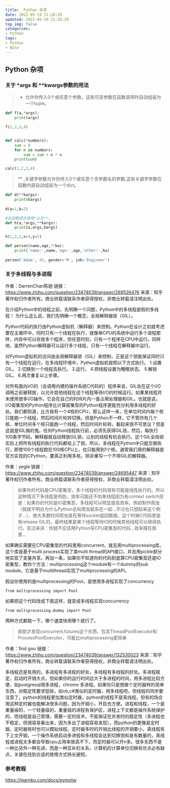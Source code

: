 ```yaml
---
title:  Python 杂项
date: 2022-05-19 21:28:29
updated: 2022-05-19 21:28:29
top_img: false
categories:
- Python
tags: 
- Python
- Note
---
```

## Python 杂项

### 关于 *args 和 **kwargs参数的用法

> * 允许你传入0个或任意个参数，这些可变参数在函数调用时自动组装为一个tuple。

```python
def f(a,*args):
    print(args)

f(1,2,3,4)


def calc(*numbers):
    sum = 0
    for n in numbers:
        sum = sum + n * n
    print(sum)

calc(1,2,3,4)
```

>  ** ,关键字参数允许你传入0个或任意个含参数名的参数,这些关键字参数在函数内部自动组装为一个dict。

```python
def d(**kargs):
    print(kargs)
    
d(a=1,b=2)

#在函数混合使用*以及**。
def h(a,*args,**kargs):
    print(a,args,kargs)

h(1,2,3,x=4,y=5)

def person(name,age,**kw):
    print('name:',name,'age:',age,'other:',kw)
    
person('Adam', 45, gender='M', job='Engineer')
```


### 关于多线程与多进程

作者：DarrenChan陈驰
链接：https://www.zhihu.com/question/23474039/answer/269526476
来源：知乎
著作权归作者所有。商业转载请联系作者获得授权，非商业转载请注明出处。

在介绍Python中的线程之前，先明确一个问题，Python中的多线程是假的多线程！ 为什么这么说，我们先明确一个概念，全局解释器锁（GIL）。

Python代码的执行由Python虚拟机（解释器）来控制。Python在设计之初就考虑要在主循环中，同时只有一个线程在执行，就像单CPU的系统中运行多个进程那样，内存中可以存放多个程序，但任意时刻，只有一个程序在CPU中运行。同样地，虽然Python解释器可以运行多个线程，只有一个线程在解释器中运行。


对Python虚拟机的访问由全局解释器锁（GIL）来控制，正是这个锁能保证同时只有一个线程在运行。在多线程环境中，Python虚拟机按照以下方式执行。
1.设置GIL。
2.切换到一个线程去执行。
3.运行。
4.把线程设置为睡眠状态。
5.解锁GIL。
6.再次重复以上步骤。

对所有面向I/O的（会调用内建的操作系统C代码的）程序来说，GIL会在这个I/O调用之前被释放，以允许其他线程在这个线程等待I/O的时候运行。如果某线程并未使用很多I/O操作，它会在自己的时间片内一直占用处理器和GIL。也就是说，I/O密集型的Python程序比计算密集型的Python程序更能充分利用多线程的好处。我们都知道，比方我有一个4核的CPU，那么这样一来，在单位时间内每个核只能跑一个线程，然后时间片轮转切换。但是Python不一样，它不管你有几个核，单位时间多个核只能跑一个线程，然后时间片轮转。看起来很不可思议？但是这就是GIL搞的鬼。任何Python线程执行前，必须先获得GIL锁，然后，每执行100条字节码，解释器就自动释放GIL锁，让别的线程有机会执行。这个GIL全局锁实际上把所有线程的执行代码都给上了锁，所以，多线程在Python中只能交替执行，即使100个线程跑在100核CPU上，也只能用到1个核。通常我们用的解释器是官方实现的CPython，要真正利用多核，除非重写一个不带GIL的解释器。


作者：yegle
链接：https://www.zhihu.com/question/23474039/answer/24695447
来源：知乎
著作权归作者所有。商业转载请联系作者获得授权，非商业转载请注明出处。

> 如果你的代码是CPU密集型，多个线程的代码很有可能是线性执行的。所以这种情况下多线程是鸡肋，效率可能还不如单线程因为有context switch但是：如果你的代码是IO密集型，多线程可以明显提高效率。例如制作爬虫（我就不明白为什么Python总和爬虫联系在一起…不过也只想起来这个例子…），绝大多数时间爬虫是在等待socket返回数据。这个时候C代码里是有release GIL的，最终结果是某个线程等待IO的时候其他线程可以继续执行。反过来讲：你就不应该用Python写CPU密集型的代码…效率摆在那里…


如果确实需要在CPU密集型的代码里用concurrent，就去用multiprocessing库。这个库是基于multi process实现了类multi thread的API接口，并且用pickle部分地实现了变量共享。再加一条，如果你不知道你的代码到底算CPU密集型还是IO密集型，教你个方法：multiprocessing这个module有一个dummy的sub module，它是基于multithread实现了multiprocessing的API。

假设你使用的是multiprocessing的Pool，是使用多进程实现了concurrency

```from multiprocessing import Pool```

如果把这个代码改成下面这样，就变成多线程实现concurrency

```from multiprocessing.dummy import Pool```

两种方式都跑一下，哪个速度快用哪个就行了。
> 刚刚才发现concurrent.futures这个东西，包含ThreadPoolExecutor和ProcessPoolExecutor，可能比multiprocessing更简单


作者：find goo
链接：https://www.zhihu.com/question/23474039/answer/132530023
来源：知乎
著作权归作者所有。商业转载请联系作者获得授权，非商业转载请注明出处。

多线程还是有用的，多进程有多进程的好处，多线程有多线程的好处。多进程稳定，启动时开销大点，但如果你的运行时间远大于多进程的时间，用多进程比较方便，如postgresql用多进程，chrome 多进程。如果你只是想做个定时器样的简单东西，对稳定性要求低些，如vb,c#类似的定时器，用多线程吧，但线程的同步要注意了。python的线程更加类似定时器，python的线程不是真线程，但有的场合用这种定时器也能解决很多问题，因为开销小，开启也方便。进程和线程，一个是重量级的，一个轻量级的，重量级的进程有保护区，进程上下文都是操作系统保护的，而线程是自己管理，需要一定的技术，不能保证在并发时的稳定性（多进程也不稳定，但很容易看出来，因为多出了进程容易发现），而python的更像是定时器，定时器有时也可以模拟线程，定时器多时的开销比线程的开销要小，真线程有下上文开销，一个操作系统启动多进程和多线程会达到切换饱和是有数量的，真线程或进程太多都会导致cpu占用率居高不下，而定时器可以开n多。很多东西不是一种比另外一种先进，而是一种互补的关系，计算机的计算单位切换有优点必有缺点，关键在找到合适的使用方式扬长避短。


### 参考教程

https://learnku.com/docs/pymotw

